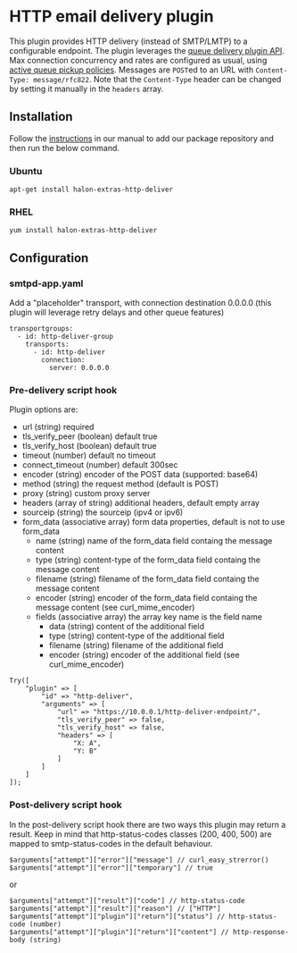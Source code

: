 # HTTP email delivery plugin

This plugin provides HTTP delivery (instead of SMTP/LMTP) to a configurable endpoint.
The plugin leverages the [queue delivery plugin API](https://docs.halon.io/manual/plugins_native.html#id3).
Max connection concurrency and rates are configured as usual, using [active queue pickup policies](https://docs.halon.io/manual/queue.html#queue-pickup-policies).
Messages are `POST`ed to an URL with `Content-Type: message/rfc822`. Note that the `Content-Type` header can be changed by setting it manually in the `headers` array.

## Installation

Follow the [instructions](https://docs.halon.io/manual/comp_install.html#installation) in our manual to add our package repository and then run the below command.

### Ubuntu

```
apt-get install halon-extras-http-deliver
```

### RHEL

```
yum install halon-extras-http-deliver
```

## Configuration

### smtpd-app.yaml

Add a "placeholder" transport, with connection destination 0.0.0.0 (this plugin will leverage retry delays and other queue features)

```
transportgroups:
  - id: http-deliver-group
    transports:
      - id: http-deliver
        connection:
          server: 0.0.0.0
```

### Pre-delivery script hook

Plugin options are:

* url (string) required
* tls_verify_peer (boolean) default true
* tls_verify_host (boolean) default true
* timeout (number) default no timeout
* connect_timeout (number) default 300sec
* encoder (string) encoder of the POST data (supported: base64)
* method (string) the request method (default is POST)
* proxy (string) custom proxy server
* headers (array of string) additional headers, default empty array
* sourceip (string) the sourceip (ipv4 or ipv6)
* form_data (associative array) form data properties, default is not to use form_data
  * name (string) name of the form_data field containg the message content
  * type (string) content-type of the form_data field containg the message content
  * filename (string) filename of the form_data field containg the message content
  * encoder (string) encoder of the form_data field containg the message content (see curl_mime_encoder)
  * fields (associative array) the array key name is the field name
    * data (string) content of the additional field
    * type (string) content-type of the additional field
    * filename (string) filename of the additional field
    * encoder (string) encoder of the additional field (see curl_mime_encoder)

```
Try([
    "plugin" => [
        "id" => "http-deliver",
        "arguments" => [
            "url" => "https://10.0.0.1/http-deliver-endpoint/",
            "tls_verify_peer" => false,
            "tls_verify_host" => false,
            "headers" => [
                "X: A",
                "Y: B"
            ]
        ]
    ]
]);
```

### Post-delivery script hook

In the post-delivery script hook there are two ways this plugin may return a result. Keep in mind that http-status-codes classes (200, 400, 500) are mapped to smtp-status-codes in the default behaviour.

```
$arguments["attempt"]["error"]["message"] // curl_easy_strerror()
$arguments["attempt"]["error"]["temporary"] // true
```

or 

```
$arguments["attempt"]["result"]["code"] // http-status-code
$arguments["attempt"]["result"]["reason"] // ["HTTP"]
$arguments["attempt"]["plugin"]["return"]["status"] // http-status-code (number)
$arguments["attempt"]["plugin"]["return"]["content"] // http-response-body (string)
```
